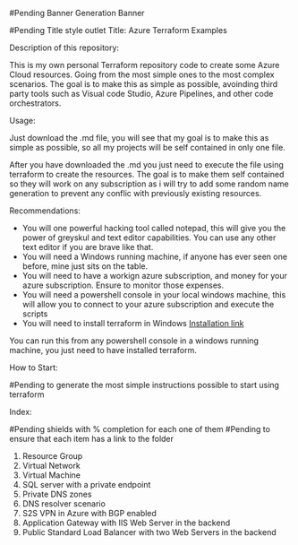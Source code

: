 #Pending Banner Generation
Banner 

#Pending Title style outlet
Title: Azure Terraform Examples 

Description of this repository: 

This is my own personal Terraform repository code to create some Azure Cloud resources. Going from the most simple ones to the most complex scenarios. The goal is to make this as simple as possible, avoinding third party tools such as Visual code Studio, Azure Pipelines, and other code orchestrators.

Usage:

Just download the .md file, you will see that my goal is to make this as simple as possible, so all my projects will be self contained in only one file.

After you have downloaded the .md you just need to execute the file using terraform to create the resources. The goal is to make them self contained so they will work on any subscription as i will try to add some random name generation to prevent any conflic with previously existing resources.

Recommendations:

- You will one powerful hacking tool called notepad, this will give you the power of greyskul and text editor capabilities. You can use any other text editor if you are brave like that. 
- You will need a Windows running machine, if anyone has ever seen one before, mine just sits on the table. 
- You will need to have a workign azure subscription, and money for your azure subscription. Ensure to monitor those expenses. 
- You will need a powershell console in your local windows machine, this will allow you to connect to your azure subscription and execute the scripts
- You will need to install terraform in Windows [Installation link](https://developer.hashicorp.com/terraform/downloads)


You can run this from any powershell console in a windows running machine, you just need to have installed terraform.

How to Start:

#Pending to generate the most simple instructions possible to start using terraform

Index:

#Pending shields with % completion for each one of them
#Pending to ensure that each item has a link to the folder

1. Resource Group
2. Virtual Network
3. Virtual Machine
4. SQL server with a private endpoint
5. Private DNS zones
6. DNS resolver scenario
7. S2S VPN in Azure with BGP enabled
8. Application Gateway with IIS Web Server in the backend
9. Public Standard Load Balancer with two Web Servers in the backend
    
    
   
